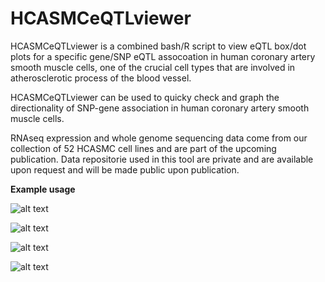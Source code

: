 # HCASMCeQTLviewer

HCASMCeQTLviewer is a combined bash/R script to view eQTL box/dot plots for a specific gene/SNP eQTL assocoation in human coronary artery smooth muscle cells, one of the crucial cell types that are involved in atherosclerotic process of the blood vessel.

HCASMCeQTLviewer can be used to quicky check and graph the directionality of SNP-gene association in human coronary artery smooth muscle cells.

RNAseq expression and whole genome sequencing data come from our collection of 52 HCASMC cell lines and are part of the upcoming publication. Data repositorie used in this tool are private and are available upon request and will be made public upon publication.


**Example usage**

![alt text]()

![alt text]()

![alt text](https://github.com/milospjanic/HCASMCeQTLviewer/blob/master/rs1537373.png)

![alt text](https://github.com/milospjanic/HCASMCeQTLviewer/blob/master/rs12190287.png)
